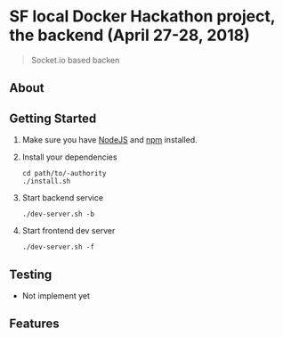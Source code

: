 # SF local Docker Hackathon project, the backend (April 27-28, 2018)

> Socket.io based backen

## About

## Getting Started

1. Make sure you have [NodeJS](https://nodejs.org/) and [npm](https://www.npmjs.com/) installed.
2. Install your dependencies

    ```
    cd path/to/-authority
    ./install.sh

    ```

3. Start backend service

    ```
    ./dev-server.sh -b
    ```

3. Start frontend dev server

    ```
    ./dev-server.sh -f
    ```

## Testing

* Not implement yet

## Features
